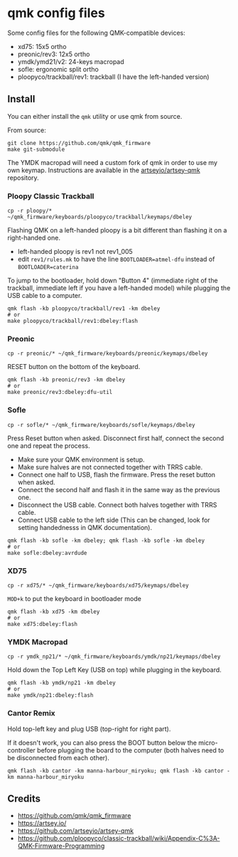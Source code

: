 # qmk config files

Some config files for the following QMK-compatible devices:
- xd75: 15x5 ortho
- preonic/rev3: 12x5 ortho
- ymdk/ymd21/v2: 24-keys macropad
- sofle: ergonomic split ortho
- ploopyco/trackball/rev1: trackball (I have the left-handed version)

## Install

You can either install the `qmk` utility or use qmk from source.

From source:
```
git clone https://github.com/qmk/qmk_firmware
make git-submodule
```

The YMDK macropad will need a custom fork of qmk in order to use my own keymap. Instructions are available in the [artseyio/artsey-qmk](https://github.com/artseyio/artsey-qmk) repository.

### Ploopy Classic Trackball

```
cp -r ploopy/* ~/qmk_firmware/keyboards/ploopyco/trackball/keymaps/dbeley
```

Flashing QMK on a left-handed ploopy is a bit different than flashing it on a right-handed one.

- left-handed ploopy is rev1 not rev1_005
- edit `rev1/rules.mk` to have the line `BOOTLOADER=atmel-dfu` instead of `BOOTLOADER=caterina`

To jump to the bootloader, hold down "Button 4" (immediate right of the trackball, immediate left if you have a left-handed model) while plugging the USB cable to a computer.

```
qmk flash -kb ploopyco/trackball/rev1 -km dbeley
# or
make ploopyco/trackball/rev1:dbeley:flash
```

### Preonic

```
cp -r preonic/* ~/qmk_firmware/keyboards/preonic/keymaps/dbeley
```

RESET button on the bottom of the keyboard.

```
qmk flash -kb preonic/rev3 -km dbeley
# or
make preonic/rev3:dbeley:dfu-util
```

### Sofle

```
cp -r sofle/* ~/qmk_firmware/keyboards/sofle/keymaps/dbeley
```

Press Reset button when asked.
Disconnect first half, connect the second one and repeat the process.

- Make sure your QMK environment is setup.
- Make sure halves are not connected together with TRRS cable.
- Connect one half to USB, flash the firmware. Press the reset button when asked.
- Connect the second half and flash it in the same way as the previous one.
- Disconnect the USB cable. Connect both halves together with TRRS cable.
- Connect USB cable to the left side (This can be changed, look for setting handednesss in QMK documentation).

```
qmk flash -kb sofle -km dbeley; qmk flash -kb sofle -km dbeley
# or
make sofle:dbeley:avrdude
```

### XD75

```
cp -r xd75/* ~/qmk_firmware/keyboards/xd75/keymaps/dbeley
```

`MOD+k` to put the keyboard in bootloader mode

```
qmk flash -kb xd75 -km dbeley
# or
make xd75:dbeley:flash
```

### YMDK Macropad

```
cp -r ymdk_np21/* ~/qmk_firmware/keyboards/ymdk/np21/keymaps/dbeley
```

Hold down the Top Left Key (USB on top) while plugging in the keyboard.

```
qmk flash -kb ymdk/np21 -km dbeley
# or
make ymdk/np21:dbeley:flash
```

### Cantor Remix

Hold top-left key and plug USB (top-right for right part).

If it doesn't work, you can also press the BOOT button below the micro-controller before plugging the board to the computer (both halves need to be disconnected from each other).

```
qmk flash -kb cantor -km manna-harbour_miryoku; qmk flash -kb cantor -km manna-harbour_miryoku
```

## Credits

- https://github.com/qmk/qmk_firmware
- https://artsey.io/
- https://github.com/artseyio/artsey-qmk
- https://github.com/ploopyco/classic-trackball/wiki/Appendix-C%3A-QMK-Firmware-Programming
